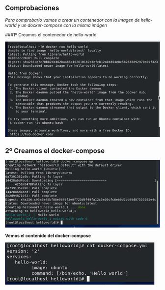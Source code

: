 ## Comprobaciones

*Para comprobarlo vamos a crear un contenedor con la imagen de hello-world y un docker-compose con la misma imágen*

###1º Creamos el contenedor de hello-world

![comprobacion1.PNG](/capturas/comprobacion1.PNG)

## 2º Creamos el docker-compose 

![comprobacion2.PNG](/capturas/comprobacion2.PNG)

**Vemos el contenido del docker-compose**

![comprobacion2.1.PNG](/capturas/comprobacion2.1.PNG)
